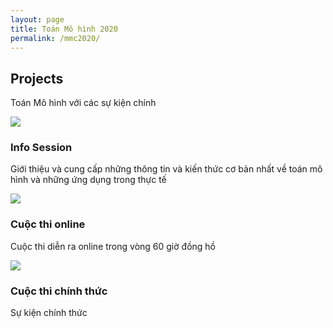 ```yaml
---
layout: page
title: Toán Mô hình 2020
permalink: /mmc2020/
---
```


<div class="projects-clean">
    <div class="container">
        <div class="intro">
            <h2 class="text-center">Projects </h2>
            <p class="text-center">Toán Mô hình với các sự kiện chính</p>
        </div>
        <div class="row justify-content-center align-content-center flex-wrap projects">
            <div class="col-sm-6 col-lg-4 item"><img class="img-fluid"
                    src="../assets/img/img/hopbao/11754793_510556162430535_4450069680810560817_o.jpg">
                <h3 class="name">Info Session</h3>
                <p class="description">Giới thiệu và cung cấp những thông tin và kiến thức cơ bản nhất về toán mô hình và những ứng dụng trong thực tế</p>
            </div>
            <div class="col-sm-6 col-lg-4 item"><img class="img-fluid" src="../assets/img/img/2018/36985514_1051277945025018_2385726561945911296_o (1).jpg">
                <h3 class="name">Cuộc thi online</h3>
                <p class="description">Cuộc thi diễn ra online trong vòng 60 giờ đồng hồ</p>
            </div>
            <div class="col-sm-6 col-lg-4 item"><img class="img-fluid" src="../assets/img/img/2017/17 i.jpg">
                <h3 class="name">Cuộc thi chính thức</h3>
                <p class="description">Sự kiện chính thức</p>
            </div>
        </div>
    </div>
</div>